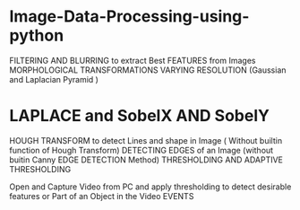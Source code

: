 # Image-Data-Processing-using-python
FILTERING AND BLURRING to extract Best FEATURES from Images
MORPHOLOGICAL TRANSFORMATIONS
VARYING RESOLUTION (Gaussian and Laplacian Pyramid )
# LAPLACE and SobelX  AND SobelY
HOUGH TRANSFORM to detect Lines and shape in Image ( Without builtin function of Hough Transform)
DETECTING EDGES of an Image (without buitin Canny EDGE DETECTION Method)
THRESHOLDING AND ADAPTIVE THRESHOLDING

Open and Capture Video from PC and apply thresholding to detect desirable features or Part of an Object in the Video
EVENTS


